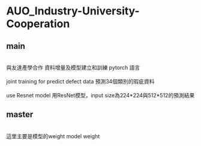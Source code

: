 # AUO_Industry-University-Cooperation
## main

<br>
與友達產學合作
資料增量及模型建立和訓練
pytorch 語言 
</br>
<br>
joint training for predict defect data
預測34個類別的瑕疵資料
</br>
<br>
use Resnet model
用ResNet模型，input size為224*224與512*512的預測結果
</br>

## master
<br>
這里主要是模型的weight
model weight
</br>
